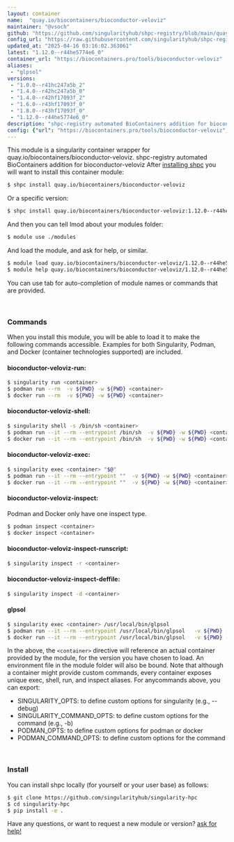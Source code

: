 ```yaml
---
layout: container
name:  "quay.io/biocontainers/bioconductor-veloviz"
maintainer: "@vsoch"
github: "https://github.com/singularityhub/shpc-registry/blob/main/quay.io/biocontainers/bioconductor-veloviz/container.yaml"
config_url: "https://raw.githubusercontent.com/singularityhub/shpc-registry/main/quay.io/biocontainers/bioconductor-veloviz/container.yaml"
updated_at: "2025-04-16 03:16:02.363061"
latest: "1.12.0--r44he5774e6_0"
container_url: "https://biocontainers.pro/tools/bioconductor-veloviz"
aliases:
 - "glpsol"
versions:
 - "1.0.0--r41hc247a5b_2"
 - "1.4.0--r42hc247a5b_0"
 - "1.4.0--r42hf17093f_2"
 - "1.6.0--r43hf17093f_0"
 - "1.8.0--r43hf17093f_0"
 - "1.12.0--r44he5774e6_0"
description: "shpc-registry automated BioContainers addition for bioconductor-veloviz"
config: {"url": "https://biocontainers.pro/tools/bioconductor-veloviz", "maintainer": "@vsoch", "description": "shpc-registry automated BioContainers addition for bioconductor-veloviz", "latest": {"1.12.0--r44he5774e6_0": "sha256:9a4108c608e940c2a193bd2e0efed0f187c794fb60b683a5246f36f88f7ac46b"}, "tags": {"1.0.0--r41hc247a5b_2": "sha256:773acab824a6e8f966c76cb7fc8bf53447ce7a1ab6f0238dab0ad54bc49a33b7", "1.4.0--r42hc247a5b_0": "sha256:893f3de9188cbf1f68515bfa7d6e088bdcbbdfc86c3b6f2ff4811444c8ed2aaa", "1.4.0--r42hf17093f_2": "sha256:580b008799d4bf5e82ea50aa03258ec74c7b34e660fe8298ae7cc42092ad843d", "1.6.0--r43hf17093f_0": "sha256:57348066700b76d621ec19b3de20b0a3693a2c0377680f6d20cbe1584b50d50e", "1.8.0--r43hf17093f_0": "sha256:77bf5aee19d5fb317feb53c8beeed8d3e5f50e3734796ab27afa2c78e347d0ac", "1.12.0--r44he5774e6_0": "sha256:9a4108c608e940c2a193bd2e0efed0f187c794fb60b683a5246f36f88f7ac46b"}, "docker": "quay.io/biocontainers/bioconductor-veloviz", "aliases": {"glpsol": "/usr/local/bin/glpsol"}}
---
```


This module is a singularity container wrapper for quay.io/biocontainers/bioconductor-veloviz.
shpc-registry automated BioContainers addition for bioconductor-veloviz
After [installing shpc](#install) you will want to install this container module:


```bash
$ shpc install quay.io/biocontainers/bioconductor-veloviz
```

Or a specific version:

```bash
$ shpc install quay.io/biocontainers/bioconductor-veloviz:1.12.0--r44he5774e6_0
```

And then you can tell lmod about your modules folder:

```bash
$ module use ./modules
```

And load the module, and ask for help, or similar.

```bash
$ module load quay.io/biocontainers/bioconductor-veloviz/1.12.0--r44he5774e6_0
$ module help quay.io/biocontainers/bioconductor-veloviz/1.12.0--r44he5774e6_0
```

You can use tab for auto-completion of module names or commands that are provided.

<br>

### Commands

When you install this module, you will be able to load it to make the following commands accessible.
Examples for both Singularity, Podman, and Docker (container technologies supported) are included.

#### bioconductor-veloviz-run:

```bash
$ singularity run <container>
$ podman run --rm  -v ${PWD} -w ${PWD} <container>
$ docker run --rm  -v ${PWD} -w ${PWD} <container>
```

#### bioconductor-veloviz-shell:

```bash
$ singularity shell -s /bin/sh <container>
$ podman run --it --rm --entrypoint /bin/sh  -v ${PWD} -w ${PWD} <container>
$ docker run --it --rm --entrypoint /bin/sh  -v ${PWD} -w ${PWD} <container>
```

#### bioconductor-veloviz-exec:

```bash
$ singularity exec <container> "$@"
$ podman run --it --rm --entrypoint ""  -v ${PWD} -w ${PWD} <container> "$@"
$ docker run --it --rm --entrypoint ""  -v ${PWD} -w ${PWD} <container> "$@"
```

#### bioconductor-veloviz-inspect:

Podman and Docker only have one inspect type.

```bash
$ podman inspect <container>
$ docker inspect <container>
```

#### bioconductor-veloviz-inspect-runscript:

```bash
$ singularity inspect -r <container>
```

#### bioconductor-veloviz-inspect-deffile:

```bash
$ singularity inspect -d <container>
```


#### glpsol

```bash
$ singularity exec <container> /usr/local/bin/glpsol
$ podman run --it --rm --entrypoint /usr/local/bin/glpsol   -v ${PWD} -w ${PWD} <container> -c " $@"
$ docker run --it --rm --entrypoint /usr/local/bin/glpsol   -v ${PWD} -w ${PWD} <container> -c " $@"
```



In the above, the `<container>` directive will reference an actual container provided
by the module, for the version you have chosen to load. An environment file in the
module folder will also be bound. Note that although a container
might provide custom commands, every container exposes unique exec, shell, run, and
inspect aliases. For anycommands above, you can export:

 - SINGULARITY_OPTS: to define custom options for singularity (e.g., --debug)
 - SINGULARITY_COMMAND_OPTS: to define custom options for the command (e.g., -b)
 - PODMAN_OPTS: to define custom options for podman or docker
 - PODMAN_COMMAND_OPTS: to define custom options for the command

<br>

### Install

You can install shpc locally (for yourself or your user base) as follows:

```bash
$ git clone https://github.com/singularityhub/singularity-hpc
$ cd singularity-hpc
$ pip install -e .
```

Have any questions, or want to request a new module or version? [ask for help!](https://github.com/singularityhub/singularity-hpc/issues)